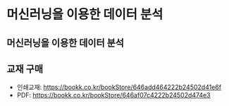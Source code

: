 # 머신러닝을 이용한 데이터 분석

## 머신러닝을 이용한 데이터 분석

## 교재 구매
* 인쇄교재: https://bookk.co.kr/bookStore/646add464222b24502d41e6f
* PDF: https://bookk.co.kr/bookStore/646af07c4222b24502d474e3
